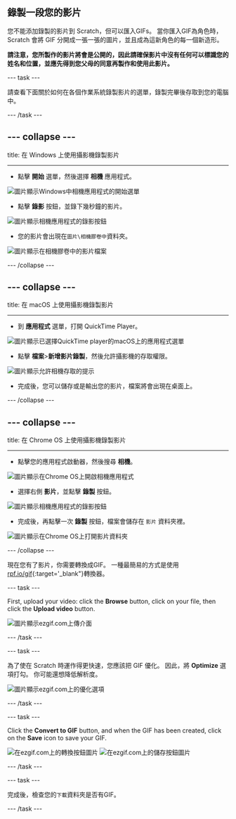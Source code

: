 ## 錄製一段您的影片

您不能添加錄製的影片到 Scratch，但可以匯入GIFs。 當你匯入GIF為角色時，Scratch 會將 GIF 分開成一張一張的圖片，並且成為這新角色的每一個新造形。

**請注意，您所製作的影片將會是公開的，因此請確保影片中沒有任何可以標識您的姓名和位置，並應先得到您父母的同意再製作和使用此影片。**

--- task ---

請查看下面關於如何在各個作業系統錄製影片的選單，錄製完畢後存取到您的電腦中。

--- /task ---

--- collapse ---
---

title: 在 Windows 上使用攝影機錄製影片

---
- 點擊 **開始** 選單，然後選擇 **相機** 應用程式。

![圖片顯示Windows中相機應用程式的開始選單](images/camera-app.png)

- 點擊 **錄影** 按鈕，並錄下幾秒鐘的影片。

![圖片顯示相機應用程式的錄影按鈕](images/record-win.png)

- 您的影片會出現在`圖片\相機膠卷中`資料夾。

![圖片顯示在相機膠卷中的影片檔案](images/camera-roll.png)


--- /collapse ---

--- collapse ---
---

title: 在 macOS 上使用攝影機錄製影片

---
- 到 **應用程式** 選單，打開 QuickTime Player。

![圖片顯示已選擇QuickTime player的macOS上的應用程式選單](images/quicktime.png)

- 點擊 **檔案**>**新增影片錄製**，然後允許攝影機的存取權限。

![圖片顯示允許相機存取的提示](images/allow_cam_macOS.png)

- 完成後，您可以儲存或是輸出您的影片，檔案將會出現在桌面上。


--- /collapse ---

--- collapse ---
---

title: 在 Chrome OS 上使用攝影機錄製影片

---

- 點擊您的應用程式啟動器，然後搜尋 **相機**。

![圖片顯示在Chrome OS上開啟相機應用程式](images/opencamera.png)

- 選擇右側 **影片**，並點擊 **錄製** 按鈕。

![圖片顯示相機應用程式的錄影按鈕](images/hitrecord.png)

- 完成後，再點擊一次 **錄製** 按鈕，檔案會儲存在 `影片` 資料夾裡。

![圖片顯示在Chrome OS上打開影片資料夾](images/videosfolder.png)

--- /collapse ---

現在您有了影片，你需要轉換成GIF。 一種最簡易的方式是使用 [rpf.io/gif](https://rpf.io/gif){:target='_blank"}轉換器。

--- task ---

First, upload your video: click the **Browse** button, click on your file, then click the **Upload video** button.

![圖片顯示ezgif.com上傳介面](images/ezgif-upload.png)

--- /task ---

--- task ---

為了使在 Scratch 時運作得更快速，您應該把 GIF 優化。 因此，將 **Optimize** 選項打勾。 你可能還想降低解析度。

![圖片顯示ezgif.com上的優化選項](images/optimise-gif.png)

--- /task ---

--- task ---

Click the **Convert to GIF** button, and when the GIF has been created, click on the **Save** icon to save your GIF.

![在ezgif.com上的轉換按鈕圖片](images/convert_btn.png) ![在ezgif.com上的儲存按鈕圖片](images/save_icon.png)

--- /task ---


--- task ---

完成後，檢查您的`下載`資料夾是否有GIF。

--- /task ---




